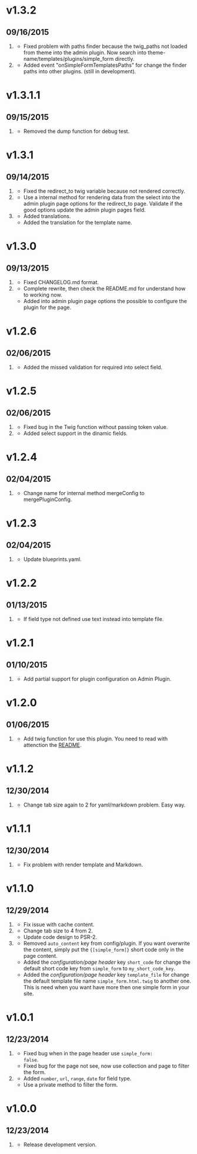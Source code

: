 # v1.3.2
## 09/16/2015

1. [](#bugfix)
    * Fixed problem with paths finder because the twig_paths not loaded from theme into the admin plugin. Now search into theme-name/templates/plugins/simple_form directly.
1. [](#new)
    * Added event "onSimpleFormTemplatesPaths" for change the finder paths into other plugins. (still in development).

# v1.3.1.1
## 09/15/2015

1. [](#bugfix)
    * Removed the dump function for debug test.

# v1.3.1
## 09/14/2015

1. [](#bugfix)
    * Fixed the redirect_to twig variable because not rendered correctly.
1. [](#improved)
    * Use a internal method for rendering data from the select into the admin plugin page options for the redirect_to page. Validate if the good options update the admin plugin pages field.
1. [](#new)
    * Added translations.
    * Added the translation for the template name.

# v1.3.0
## 09/13/2015

1. [](#bugfix)
    * Fixed CHANGELOG.md format.
1. [](#improved)
    * Complete rewrite, then check the README.md for understand how to working now.
    * Added into admin plugin page options the possible to configure the plugin for the page.

# v1.2.6
## 02/06/2015

1. [](#bugfix)
    * Added the missed validation for required into select field.

# v1.2.5
## 02/06/2015

1. [](#bugfix)
    * Fixed bug in the Twig function without passing token value.
1. [](#improved)
    * Added select support in the dinamic fields.

# v1.2.4
## 02/04/2015

1. [](#bugfix)
    * Change name for internal method mergeConfig to mergePluginConfig.

# v1.2.3
## 02/04/2015

1. [](#improved)
    * Update blueprints.yaml.

# v1.2.2
## 01/13/2015

1. [](#bugfix)
    * If field type not defined use text instead into template file.

# v1.2.1
## 01/10/2015

1. [](#improved)
    * Add partial support for plugin configuration on Admin Plugin.

# v1.2.0
## 01/06/2015

1. [](#new)
    * Add twig function for use this plugin. You need to read with attenction the [README](README.md).

# v1.1.2
## 12/30/2014

1. [](#improved)
    * Change tab size again to 2 for yaml/markdown problem. Easy way.

# v1.1.1
## 12/30/2014

1. [](#bugfix)
    * Fix problem with render template and Markdown.

# v1.1.0
## 12/29/2014

1. [](#bugfix)
    * Fix issue with cache content.
1. [](#improved)
    * Change tab size to 4 from 2.
    * Update code design to PSR-2.
1. [](#new)
    * Removed <code>auto_content</code> key from config/plugin. If you want overwrite the content, simply put the <code>{[simple_form]}</code> short code only in the page content.
    * Added the _configuration/page header_ key <code>short_code</code> for change the default short code key from <code>simple_form</code> to <code>my_short_code_key</code>.
    * Added the _configuration/page header_ key <code>template_file</code> for change the default template file name <code>simple_form.html.twig</code> to another one. This is need when you want have more then one simple form in your site.

# v1.0.1
## 12/23/2014

1. [](#bugfix)
    * Fixed bug when in the page header use <code>simple_form: false</code>.
    * Fixed bug for the page not see, now use collection and page to filter the form.
1. [](#improved)
    * Added <code>number</code>, <code>url</code>, <code>range</code>, <code>date</code> for field type.
    * Use a private method to filter the form.

# v1.0.0
## 12/23/2014

1. [](#new)
    * Release development version.

